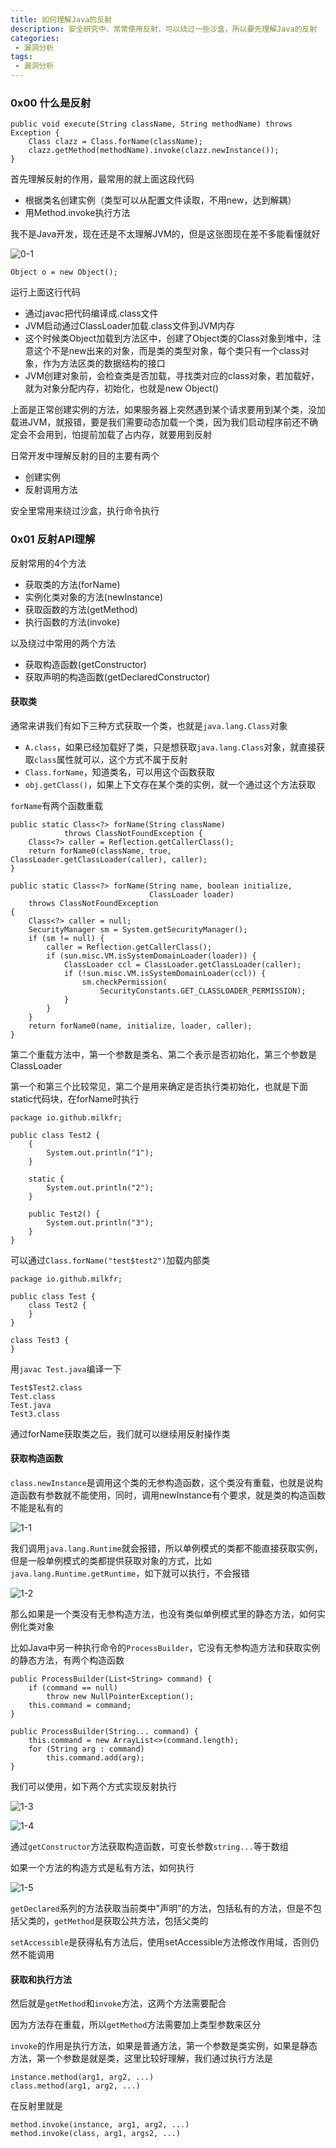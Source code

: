 ```yaml
---
title: 如何理解Java的反射 
description: 安全研究中，常常使用反射，可以绕过一些沙盒，所以要先理解Java的反射
categories:
 - 漏洞分析
tags:
 - 漏洞分析
---
```


### 0x00 什么是反射
```
public void execute(String className, String methodName) throws Exception {
    Class clazz = Class.forName(className);
    clazz.getMethod(methodName).invoke(clazz.newInstance());
}
```

首先理解反射的作用，最常用的就上面这段代码

* 根据类名创建实例（类型可以从配置文件读取，不用new，达到解耦）
* 用Method.invoke执行方法

我不是Java开发，现在还是不太理解JVM的，但是这张图现在差不多能看懂就好
 
![0-1](https://milkfr.github.io/assets/images/posts/2018-10-01-analysis-java-reflection/0-1.png)

`Object o = new Object();`

运行上面这行代码

* 通过javac把代码编译成.class文件
* JVM启动通过ClassLoader加载.class文件到JVM内存
* 这个时候类Object加载到方法区中，创建了Object类的Class对象到堆中，注意这个不是new出来的对象，而是类的类型对象，每个类只有一个class对象，作为方法区类的数据结构的接口
* JVM创建对象前，会检查类是否加载，寻找类对应的class对象，若加载好，就为对象分配内存，初始化，也就是new Object()

上面是正常创建实例的方法，如果服务器上突然遇到某个请求要用到某个类，没加载进JVM，就报错，要是我们需要动态加载一个类，因为我们启动程序前还不确定会不会用到，怕提前加载了占内存，就要用到反射

日常开发中理解反射的目的主要有两个

* 创建实例
* 反射调用方法

安全里常用来绕过沙盒，执行命令执行

### 0x01 反射API理解
反射常用的4个方法

* 获取类的方法(forName)
* 实例化类对象的方法(newInstance)
* 获取函数的方法(getMethod)
* 执行函数的方法(invoke)

以及绕过中常用的两个方法

* 获取构造函数(getConstructor)
* 获取声明的构造函数(getDeclaredConstructor)

#### 获取类
通常来讲我们有如下三种方式获取一个类，也就是`java.lang.Class`对象

* `A.class`，如果已经加载好了类，只是想获取`java.lang.Class`对象，就直接获取`class`属性就可以，这个方式不属于反射
* `Class.forName`，知道类名，可以用这个函数获取
* `obj.getClass()`，如果上下文存在某个类的实例，就一个通过这个方法获取

`forName`有两个函数重载

```
public static Class<?> forName(String className)
            throws ClassNotFoundException {
    Class<?> caller = Reflection.getCallerClass();
    return forName0(className, true, ClassLoader.getClassLoader(caller), caller);
}

public static Class<?> forName(String name, boolean initialize,
                               ClassLoader loader)
    throws ClassNotFoundException
{
    Class<?> caller = null;
    SecurityManager sm = System.getSecurityManager();
    if (sm != null) {
        caller = Reflection.getCallerClass();
        if (sun.misc.VM.isSystemDomainLoader(loader)) {
            ClassLoader ccl = ClassLoader.getClassLoader(caller);
            if (!sun.misc.VM.isSystemDomainLoader(ccl)) {
                sm.checkPermission(
                    SecurityConstants.GET_CLASSLOADER_PERMISSION);
            }
        }
    }
    return forName0(name, initialize, loader, caller);
}
```

第二个重载方法中，第一个参数是类名、第二个表示是否初始化，第三个参数是ClassLoader

第一个和第三个比较常见，第二个是用来确定是否执行类初始化，也就是下面static代码块，在forName时执行

```
package io.github.milkfr;

public class Test2 {
    {
        System.out.println("1");
    }

    static {
        System.out.println("2");
    }

    public Test2() {
        System.out.println("3");
    }
}
```

可以通过`Class.forName("test$test2")`加载内部类

```
package io.github.milkfr;

public class Test {
    class Test2 {
    }
}

class Test3 {
}
```

用`javac Test.java`编译一下

```
Test$Test2.class
Test.class
Test.java
Test3.class
```

通过forName获取类之后，我们就可以继续用反射操作类

#### 获取构造函数
`class.newInstance`是调用这个类的无参构造函数，这个类没有重载，也就是说构造函数有参数就不能使用，同时，调用newInstance有个要求，就是类的构造函数不能是私有的

![1-1](https://milkfr.github.io/assets/images/posts/2018-10-01-analysis-java-reflection/1-1.png)

我们调用`java.lang.Runtime`就会报错，所以单例模式的类都不能直接获取实例，但是一般单例模式的类都提供获取对象的方式，比如`java.lang.Runtime.getRuntime`，如下就可以执行，不会报错

![1-2](https://milkfr.github.io/assets/images/posts/2018-10-01-analysis-java-reflection/1-2.png)

那么如果是一个类没有无参构造方法，也没有类似单例模式里的静态方法，如何实例化类对象

比如Java中另一种执行命令的`ProcessBuilder`，它没有无参构造方法和获取实例的静态方法，有两个构造函数

```
public ProcessBuilder(List<String> command) {
    if (command == null)
        throw new NullPointerException();
    this.command = command;
}

public ProcessBuilder(String... command) {
    this.command = new ArrayList<>(command.length);
    for (String arg : command)
        this.command.add(arg);
}
```

我们可以使用，如下两个方式实现反射执行 

![1-3](https://milkfr.github.io/assets/images/posts/2018-10-01-analysis-java-reflection/1-3.png)

![1-4](https://milkfr.github.io/assets/images/posts/2018-10-01-analysis-java-reflection/1-4.png)

通过`getConstructor`方法获取构造函数，可变长参数`string...`等于数组

如果一个方法的构造方式是私有方法，如何执行

![1-5](https://milkfr.github.io/assets/images/posts/2018-10-01-analysis-java-reflection/1-5.png)

`getDeclared`系列的方法获取当前类中"声明"的方法，包括私有的方法，但是不包括父类的，`getMethod`是获取公共方法，包括父类的

`setAccessible`是获得私有方法后，使用setAccessible方法修改作用域，否则仍然不能调用

#### 获取和执行方法
然后就是`getMethod`和`invoke`方法，这两个方法需要配合

因为方法存在重载，所以`getMethod`方法需要加上类型参数来区分

`invoke`的作用是执行方法，如果是普通方法，第一个参数是类实例，如果是静态方法，第一个参数是就是类，这里比较好理解，我们通过执行方法是

```
instance.method(arg1, arg2, ...)
class.method(arg1, arg2, ...)
```

在反射里就是

```
method.invoke(instance, arg1, arg2, ...)
method.invoke(class, arg1, args2, ...)
```
